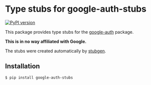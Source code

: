 # Type stubs for google-auth-stubs
[![PyPI version](https://badge.fury.io/py/google-auth-stubs.svg)](https://badge.fury.io/py/google-auth-stubs)

This package provides type stubs for the [google-auth](https://pypi.org/project/google-auth/) package.

**This is in no way affiliated with Google.**

The stubs were created automatically by [stubgen](https://mypy.readthedocs.io/en/stable/stubgen.html).

## Installation
```shell script
$ pip install google-auth-stubs
```
